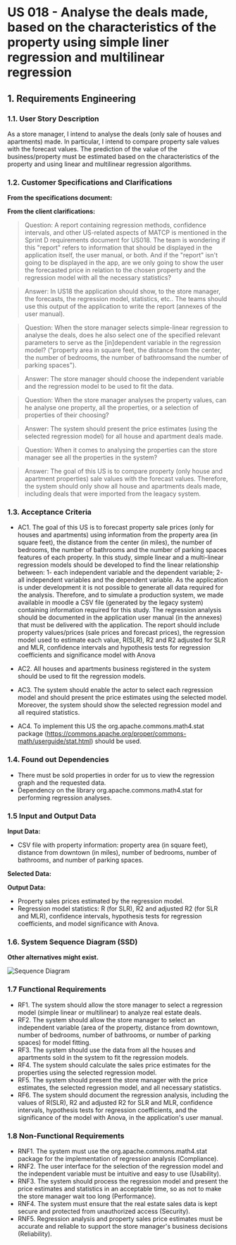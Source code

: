 # US 018 - Analyse the deals made, based on the characteristics of the property using simple liner regression and multilinear regression

## 1. Requirements Engineering


### 1.1. User Story Description


As a store manager, I intend to analyse the deals (only sale of houses and
apartments) made. In particular, I intend to compare property sale values with the
forecast values. The prediction of the value of the business/property must be
estimated based on the characteristics of the property and using linear and
multilinear regression algorithms.

### 1.2. Customer Specifications and Clarifications 


**From the specifications document:**

>


**From the client clarifications:**

>Question: A report containing regression methods, confidence intervals, and other US-related aspects of MATCP is mentioned in the Sprint D requirements document for US018. The team is wondering if this "report" refers to information that should be displayed in the application itself, the user manual, or both. And if the "report" isn't going to be displayed in the app, are we only going to show the user the forecasted price in relation to the chosen property and the regression model with all the necessary statistics?

>Answer: In US18 the application should show, to the store manager, the forecasts, the regression model, statistics, etc.. The teams should use this output of the application to write the report (annexes of the user manual).

>Question: When the store manager selects simple-linear regression to analyse the deals, does he also select one of the specified relevant parameters to serve as the [in]dependent variable in the regression model? ("property area in square feet, the distance from the center, the number of bedrooms, the number of bathroomsand the number of parking spaces").

>Answer: The store manager should choose the independent variable and the regression model to be used to fit the data.

>Question: When the store manager analyses the property values, can he analyse one property, all the properties, or a selection of properties of their choosing?

>Answer: The system should present the price estimates (using the selected regression model) for all house and apartment deals made.

>Question: When it comes to analysing the properties can the store manager see all the properties in the system?

>Answer: The goal of this US is to compare property (only house and apartment properties) sale values with the forecast values. Therefore, the system should only show all house and apartments deals made, including deals that were imported from the leagacy system.





### 1.3. Acceptance Criteria


* AC1. The goal of this US is to forecast property sale prices (only for houses and
apartments) using information from the property area (in square feet), the
distance from the center (in miles), the number of bedrooms, the number of
bathrooms and the number of parking spaces features of each property. In this
study, simple linear and a multi-linear regression models should be developed to
find the linear relationship between: 1- each independent variable and the
dependent variable; 2- all independent variables and the dependent variable. As
the application is under development it is not possible to generate all data
required for the analysis. Therefore, and to simulate a production system, we
made available in moodle a CSV file (generated by the legacy system) containing
information required for this study. The regression analysis should be
documented in the application user manual (in the annexes) that must be
delivered with the application. The report should include property values/prices
(sale prices and forecast prices), the regression model used to estimate each
value, R(SLR), R2 and R2 adjusted for SLR and MLR, confidence intervals and
hypothesis tests for regression coefficients and significance model with Anova

* AC2. All houses and apartments business registered in the system should be used
to fit the regression models.

* AC3. The system should enable the actor to select each regression model and
should present the price estimates using the selected model. Moreover, the
system should show the selected regression model and all required statistics.

* AC4. To implement this US the org.apache.commons.math4.stat package
(https://commons.apache.org/proper/commons-math/userguide/stat.html)
should be used.


### 1.4. Found out Dependencies

* There must be sold properties in order for us to view the regression graph and the requested data. 
* Dependency on the library org.apache.commons.math4.stat for performing regression analyses.

### 1.5 Input and Output Data

**Input Data:**

* CSV file with property information: property area (in square feet), distance from downtown (in miles), number of bedrooms, number of bathrooms, and number of parking spaces.

**Selected Data:**
    

**Output Data:**

* Property sales prices estimated by the regression model.
* Regression model statistics: R (for SLR), R2 and adjusted R2 (for SLR and MLR), confidence intervals, hypothesis tests for regression coefficients, and model significance with Anova.




### 1.6. System Sequence Diagram (SSD)

**Other alternatives might exist.**

![Sequence Diagram](svg/US18_SSD.svg)

### 1.7 Functional Requirements

* RF1. The system should allow the store manager to select a regression model (simple linear or multilinear) to analyze real estate deals.
* RF2. The system should allow the store manager to select an independent variable (area of the property, distance from downtown, number of bedrooms, number of bathrooms, or number of parking spaces) for model fitting.
* RF3. The system should use the data from all the houses and apartments sold in the system to fit the regression models.
* RF4. The system should calculate the sales price estimates for the properties using the selected regression model.
* RF5. The system should present the store manager with the price estimates, the selected regression model, and all necessary statistics.
* RF6. The system should document the regression analysis, including the values of R(SLR), R2 and adjusted R2 for SLR and MLR, confidence intervals, hypothesis tests for regression coefficients, and the significance of the model with Anova, in the application's user manual.

### 1.8 Non-Functional Requirements
* RNF1. The system must use the org.apache.commons.math4.stat package for the implementation of regression analysis (Compliance).
* RNF2. The user interface for the selection of the regression model and the independent variable must be intuitive and easy to use (Usability).
* RNF3. The system should process the regression model and present the price estimates and statistics in an acceptable time, so as not to make the store manager wait too long (Performance).
* RNF4. The system must ensure that the real estate sales data is kept secure and protected from unauthorized access (Security).
* RNF5. Regression analysis and property sales price estimates must be accurate and reliable to support the store manager's business decisions (Reliability).